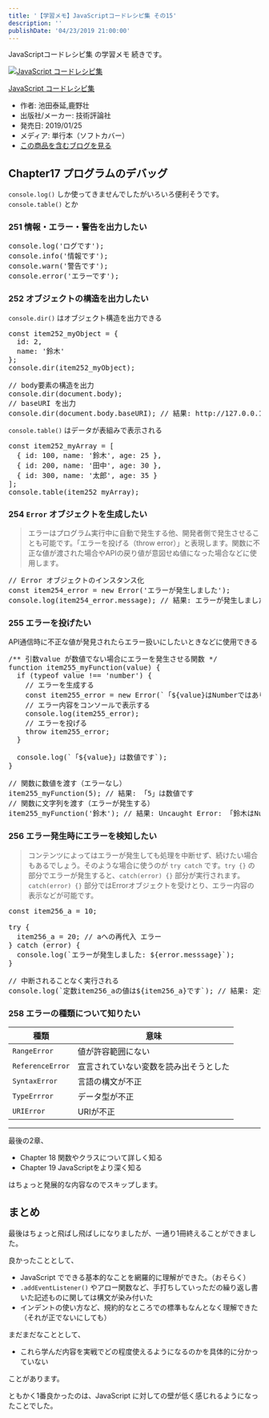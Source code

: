 ```yaml
---
title: '【学習メモ】JavaScriptコードレシピ集 その15'
description: ''
publishDate: '04/23/2019 21:00:00'
---
```


<p>JavaScriptコードレシピ集 の学習メモ 続きです。</p>

<p><div class="hatena-asin-detail"><a href="http://www.amazon.co.jp/exec/obidos/ASIN/4297103680/hatena-blog-22/"><img src="/images/hatena/20190726111820.jpg" class="hatena-asin-detail-image" alt="JavaScript コードレシピ集" title="JavaScript コードレシピ集"></a><div class="hatena-asin-detail-info"><p class="hatena-asin-detail-title"><a href="http://www.amazon.co.jp/exec/obidos/ASIN/4297103680/hatena-blog-22/">JavaScript コードレシピ集</a></p><ul><li><span class="hatena-asin-detail-label">作者:</span> 池田泰延,鹿野壮</li><li><span class="hatena-asin-detail-label">出版社/メーカー:</span> 技術評論社</li><li><span class="hatena-asin-detail-label">発売日:</span> 2019/01/25</li><li><span class="hatena-asin-detail-label">メディア:</span> 単行本（ソフトカバー）</li><li><a href="http://d.hatena.ne.jp/asin/4297103680/hatena-blog-22" target="_blank">この商品を含むブログを見る</a></li></ul></div><div class="hatena-asin-detail-foot"></div></div></p>

<h2>Chapter17 プログラムのデバッグ</h2>

<p><code>console.log()</code> しか使ってきませんでしたがいろいろ便利そうです。<code>console.table()</code> とか</p>

<h3>251 情報・エラー・警告を出力したい</h3>

<pre class="code lang-javascript" data-lang="javascript" data-unlink>console.log(<span class="synConstant">'ログです'</span>);
console.info(<span class="synConstant">'情報です'</span>);
console.warn(<span class="synConstant">'警告です'</span>);
console.error(<span class="synConstant">'エラーです'</span>);
</pre>

<h3>252 オブジェクトの構造を出力したい</h3>

<p><code>console.dir()</code> はオブジェクト構造を出力できる</p>

<pre class="code lang-javascript" data-lang="javascript" data-unlink><span class="synStatement">const</span> item252_myObject = <span class="synIdentifier">{</span>
  id: 2,
  name: <span class="synConstant">'鈴木'</span>
<span class="synIdentifier">}</span>;
console.dir(item252_myObject);

<span class="synComment">// body要素の構造を出力</span>
console.dir(<span class="synStatement">document</span>.body);
<span class="synComment">// baseURI を出力</span>
console.dir(<span class="synStatement">document</span>.body.baseURI); <span class="synComment">// 結果: http://127.0.0.1:5500/dist/index.html</span>
</pre>

<p><code>console.table()</code> はデータが表組みで表示される</p>

<pre class="code lang-javascript" data-lang="javascript" data-unlink><span class="synStatement">const</span> item252_myArray = <span class="synIdentifier">[</span>
  <span class="synIdentifier">{</span> id: 100, name: <span class="synConstant">'鈴木'</span>, age: 25 <span class="synIdentifier">}</span>,
  <span class="synIdentifier">{</span> id: 200, name: <span class="synConstant">'田中'</span>, age: 30 <span class="synIdentifier">}</span>,
  <span class="synIdentifier">{</span> id: 300, name: <span class="synConstant">'太郎'</span>, age: 35 <span class="synIdentifier">}</span>
<span class="synIdentifier">]</span>;
console.table(item252_myArray);
</pre>

<h3>254 <code>Error</code> オブジェクトを生成したい</h3>

<blockquote><p>エラーはプログラム実行中に自動で発生する他、開発者側で発生させることも可能です。「エラーを投げる（throw error）」と表現します。関数に不正な値が渡された場合やAPIの戻り値が意図せぬ値になった場合などに使用します。</p></blockquote>

<pre class="code lang-javascript" data-lang="javascript" data-unlink><span class="synComment">// Error オブジェクトのインスタンス化</span>
<span class="synStatement">const</span> item254_error = <span class="synStatement">new</span> Error(<span class="synConstant">'エラーが発生しました'</span>);
console.log(item254_error.message); <span class="synComment">// 結果: エラーが発生しました</span>
</pre>

<h3>255 エラーを投げたい</h3>

<p>API通信時に不正な値が発見されたらエラー扱いにしたいときなどに使用できる</p>

<pre class="code lang-javascript" data-lang="javascript" data-unlink><span class="synComment">/** 引数value が数値でない場合にエラーを発生させる関数 */</span>
<span class="synIdentifier">function</span> item255_myFunction(value) <span class="synIdentifier">{</span>
  <span class="synStatement">if</span> (<span class="synStatement">typeof</span> value !== <span class="synConstant">'number'</span>) <span class="synIdentifier">{</span>
    <span class="synComment">// エラーを生成する</span>
    <span class="synStatement">const</span> item255_error = <span class="synStatement">new</span> Error(`「$<span class="synIdentifier">{</span>value<span class="synIdentifier">}</span>はNumberではありません」`);
    <span class="synComment">// エラー内容をコンソールで表示する</span>
    console.log(item255_error);
    <span class="synComment">// エラーを投げる</span>
    <span class="synStatement">throw</span> item255_error;
  <span class="synIdentifier">}</span>

  console.log(`「$<span class="synIdentifier">{</span>value<span class="synIdentifier">}</span>」は数値です`);
<span class="synIdentifier">}</span>

<span class="synComment">// 関数に数値を渡す（エラーなし）</span>
item255_myFunction(5); <span class="synComment">// 結果: 「5」は数値です</span>
<span class="synComment">// 関数に文字列を渡す（エラーが発生する）</span>
item255_myFunction(<span class="synConstant">'鈴木'</span>); <span class="synComment">// 結果: Uncaught Error: 「鈴木はNumberではありません」</span>
</pre>

<h3>256 エラー発生時にエラーを検知したい</h3>

<blockquote><p>コンテンツによってはエラーが発生しても処理を中断せず、続けたい場合もあるでしょう。そのような場合に使うのが <code>try catch</code> です。<code>try {}</code> の部分でエラーが発生すると、<code>catch(error) {}</code> 部分が実行されます。<code>catch(error) {}</code> 部分ではErrorオブジェクトを受けとり、エラー内容の表示などが可能です。</p></blockquote>

<pre class="code lang-javascript" data-lang="javascript" data-unlink><span class="synStatement">const</span> item256_a = 10;

<span class="synStatement">try</span> <span class="synIdentifier">{</span>
  item256_a = 20; <span class="synComment">// aへの再代入 エラー</span>
<span class="synIdentifier">}</span> <span class="synStatement">catch</span> (error) <span class="synIdentifier">{</span>
  console.log(`エラーが発生しました: $<span class="synIdentifier">{</span>error.messsage<span class="synIdentifier">}</span>`);
<span class="synIdentifier">}</span>

<span class="synComment">// 中断されることなく実行される</span>
console.log(`定数item256_aの値は$<span class="synIdentifier">{</span>item256_a<span class="synIdentifier">}</span>です`); <span class="synComment">// 結果: 定数item256_aの値は10です</span>
</pre>

<h3>258 エラーの種類について知りたい</h3>

<table>
<thead>
<tr>
<th> 種類             </th>
<th> 意味                                   </th>
</tr>
</thead>
<tbody>
<tr>
<td> <code>RangeError</code>     </td>
<td> 値が許容範囲にない                     </td>
</tr>
<tr>
<td> <code>ReferenceError</code> </td>
<td> 宣言されていない変数を読み出そうとした </td>
</tr>
<tr>
<td> <code>SyntaxError</code>    </td>
<td> 言語の構文が不正                       </td>
</tr>
<tr>
<td> <code>TypeErrror</code>     </td>
<td> データ型が不正                         </td>
</tr>
<tr>
<td> <code>URIError</code>       </td>
<td> URIが不正                              </td>
</tr>
</tbody>
</table>

<hr />

<p>最後の2章、</p>

<ul>
<li>Chapter 18 関数やクラスについて詳しく知る</li>
<li>Chapter 19 JavaScriptをより深く知る</li>
</ul>

<p>はちょっと発展的な内容なのでスキップします。</p>

<h2>まとめ</h2>

<p>最後はちょっと飛ばし飛ばしになりましたが、一通り1冊終えることができました。</p>

<p>良かったこととして、</p>

<ul>
<li>JavaScript でできる基本的なことを網羅的に理解ができた。（おそらく）</li>
<li><code>.addEventListener()</code> やアロー関数など、手打ちしていっただの繰り返し書いた記述ものに関しては構文が染み付いた</li>
<li>インデントの使い方など、規約的なところでの標準もなんとなく理解できた（それが正でないにしても）</li>
</ul>

<p>まだまだなこととして、</p>

<ul>
<li>これら学んだ内容を実戦でどの程度使えるようになるのかを具体的に分かっていない</li>
</ul>

<p>ことがあります。</p>

<p>ともかく1番良かったのは、JavaScript に対しての壁が低く感じれるようになったことでした。</p>

